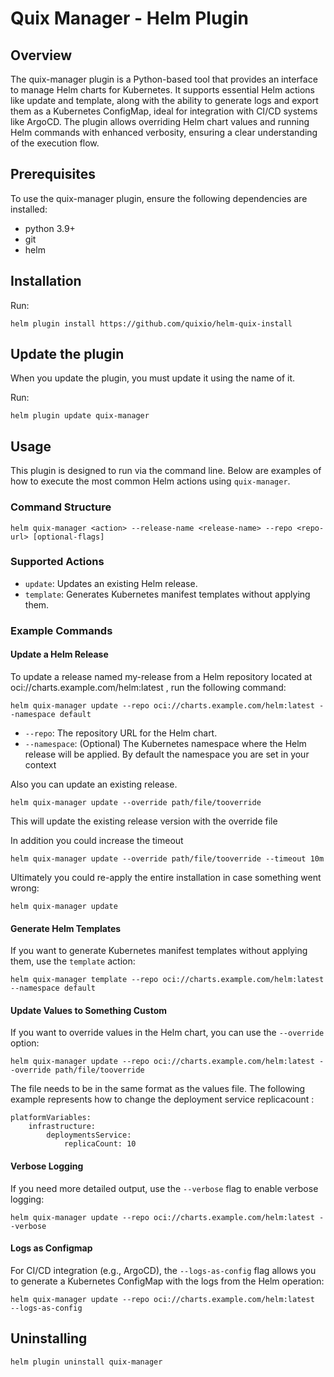 # Quix Manager - Helm Plugin
## Overview

The quix-manager plugin is a Python-based tool that provides an interface to manage Helm charts for Kubernetes. It supports essential Helm actions like update and template, along with the ability to generate logs and export them as a Kubernetes ConfigMap, ideal for integration with CI/CD systems like ArgoCD. The plugin allows overriding Helm chart values and running Helm commands with enhanced verbosity, ensuring a clear understanding of the execution flow.

## Prerequisites

To use the quix-manager plugin, ensure the following dependencies are installed:

- python 3.9+
- git
- helm

## Installation

Run: 
```
helm plugin install https://github.com/quixio/helm-quix-install
```

## Update the plugin

When you update the plugin, you must update it using the name of it. 

Run: 
```
helm plugin update quix-manager
```


## Usage
This plugin is designed to run via the command line. Below are examples of how to execute the most common Helm actions using `quix-manager`.
  
### Command Structure

```
helm quix-manager <action> --release-name <release-name> --repo <repo-url> [optional-flags]
```

### Supported Actions
- `update`: Updates an existing Helm release.
- `template`: Generates Kubernetes manifest templates without applying them.


### Example Commands

#### Update a Helm Release
To update a release named my-release from a Helm repository located at oci://charts.example.com/helm:latest , run the following command:

```
helm quix-manager update --repo oci://charts.example.com/helm:latest --namespace default
```
- `--repo`: The repository URL for the Helm chart.
- `--namespace`: (Optional) The Kubernetes namespace where the Helm release will be applied. By default the namespace you are set in your context

Also you can update an existing release.
```
helm quix-manager update --override path/file/tooverride
```

This will update  the existing release version with the override file

In addition you could increase the timeout

```
helm quix-manager update --override path/file/tooverride --timeout 10m
```


Ultimately you could re-apply the entire installation in case something went wrong:


```
helm quix-manager update
```


#### Generate Helm Templates
If you want to generate Kubernetes manifest templates without applying them, use the `template` action:

```
helm quix-manager template --repo oci://charts.example.com/helm:latest  --namespace default
```

#### Update Values to Something Custom
If you want to override values in the Helm chart, you can use the `--override` option:

```
helm quix-manager update --repo oci://charts.example.com/helm:latest --override path/file/tooverride
```

The file needs to be in the same format as the values file. The following example represents how to change the deployment service replicacount :

```
platformVariables:
    infrastructure:
        deploymentsService:
            replicaCount: 10
```


#### Verbose Logging
If you need more detailed output, use the `--verbose` flag to enable verbose logging:

```
helm quix-manager update --repo oci://charts.example.com/helm:latest --verbose
```
#### Logs as Configmap
For CI/CD integration (e.g., ArgoCD), the `--logs-as-config` flag allows you to generate a Kubernetes ConfigMap with the logs from the Helm operation:

```
helm quix-manager update --repo oci://charts.example.com/helm:latest  --logs-as-config
```


## Uninstalling

```
helm plugin uninstall quix-manager
```

